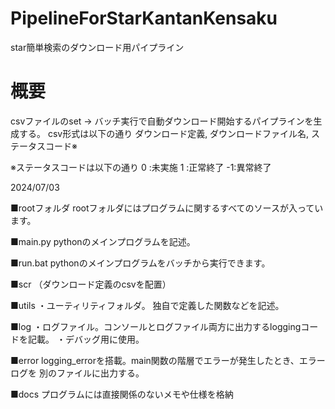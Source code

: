 # PipelineForStarKantanKensaku
star簡単検索のダウンロード用パイプライン

# 概要
csvファイルのset → バッチ実行で自動ダウンロード開始するパイプラインを生成する。
csv形式は以下の通り
ダウンロード定義, ダウンロードファイル名, ステータスコード※

※ステータスコードは以下の通り
0 :未実施
1 :正常終了
-1:異常終了


2024/07/03

■rootフォルダ
rootフォルダにはプログラムに関するすべてのソースが入っています。

■main.py
pythonのメインプログラムを記述。

■run.bat
pythonのメインプログラムをバッチから実行できます。

■scr
（ダウンロード定義のcsvを配置）

■utils
・ユーティリティフォルダ。
独自で定義した関数などを記述。

■log
・ログファイル。コンソールとログファイル両方に出力するloggingコードを記載。
・デバッグ用に使用。

■error
logging_errorを搭載。main関数の階層でエラーが発生したとき、エラーログを
別のファイルに出力する。

■docs
プログラムには直接関係のないメモや仕様を格納
